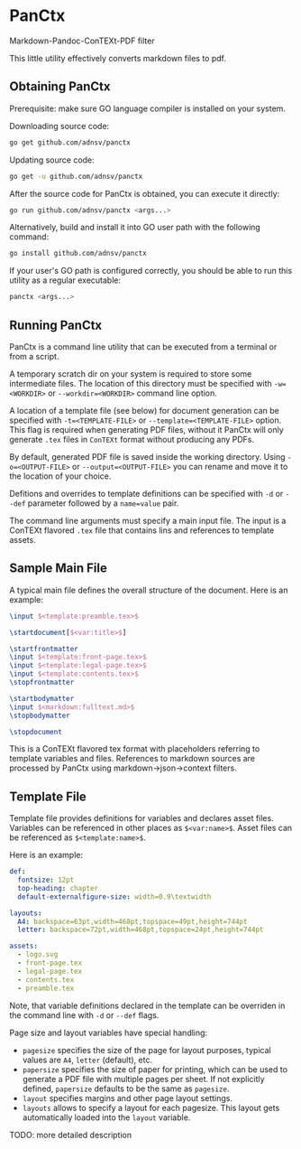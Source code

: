 # PanCtx
Markdown-Pandoc-ConTEXt-PDF filter

This little utility effectively converts markdown files to pdf. 

## Obtaining PanCtx

Prerequisite: make sure GO language compiler is installed on your system.

Downloading source code:

```sh
go get github.com/adnsv/panctx
```

Updating source code:

```sh
go get -u github.com/adnsv/panctx
```

After the source code for PanCtx is obtained, you can execute it directly:

```sh
go run github.com/adnsv/panctx <args...>
```

Alternatively, build and install it into GO user path with the following command:

```sh
go install github.com/adnsv/panctx
```

If your user's GO path is configured correctly, you should be able to run this utility as a regular executable:

```sh
panctx <args...>
```

## Running PanCtx

PanCtx is a command line utility that can be executed from a terminal or from a script.

A temporary scratch dir on your system is required to store some intermediate files. The location of this directory must be specified with `-w=<WORKDIR>` or `--workdir=<WORKDIR>` command line option.

A location of a template file (see below) for document generation can be specified with `-t=<TEMPLATE-FILE>` or `--template=<TEMPLATE-FILE>` option. This flag is required when generating PDF files, without it PanCtx will only generate `.tex` files in `ConTEXt` format without producing any PDFs.

By default, generated PDF file is saved inside the working directory. Using `-o=<OUTPUT-FILE>` or `--output=<OUTPUT-FILE>` you can rename and move it to the location of your choice.

Defitions and overrides to template definitions can be specified with `-d` or `--def` parameter followed by a `name=value` pair.

The command line arguments must specify a main input file. The input is a ConTEXt flavored `.tex` file that contains lins and references to template assets.

## Sample Main File

A typical main file defines the overall structure of the document. Here is an example:

```tex
\input $<template:preamble.tex>$

\startdocument[$<var:title>$]

\startfrontmatter
\input $<template:front-page.tex>$
\input $<template:legal-page.tex>$
\input $<template:contents.tex>$
\stopfrontmatter

\startbodymatter
\input $<markdown:fulltext.md>$
\stopbodymatter

\stopdocument
```

This is a ConTEXt flavored tex format with placeholders referring to template variables and files. References to markdown sources are processed by PanCtx using markdown->json->context filters.

## Template File

Template file provides definitions for variables and declares asset files. Variables can be referenced in other places as `$<var:name>$`. Asset files can be referenced as `$<template:name>$`.

Here is an example:

```yml
def:
  fontsize: 12pt
  top-heading: chapter
  default-externalfigure-size: width=0.9\textwidth

layouts:
  A4: backspace=63pt,width=468pt,topspace=49pt,height=744pt
  letter: backspace=72pt,width=468pt,topspace=24pt,height=744pt

assets:
  - logo.svg
  - front-page.tex
  - legal-page.tex
  - contents.tex
  - preamble.tex
```

Note, that variable definitions declared in the template can be overriden in the command line with `-d` or `--def` flags.

Page size and layout variables have special handling:

- `pagesize` specifies the size of the page for layout purposes, typical values are `A4`, `letter` (default), etc.
- `papersize` specifies the size of paper for printing, which can be used to generate a PDF file with multiple pages per sheet. If not explicitly defined, `papersize` defaults to be the same as `pagesize`.
- `layout` specifies margins and other page layout settings.
- `layouts` allows to specify a layout for each pagesize. This layout gets automatically loaded into the `layout` variable.



TODO: more detailed description